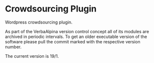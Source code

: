 # Crowdsourcing Plugin

Wordpress crowdsourcing plugin.

As part of the VerbaAlpina version control concept all of its modules are archived in periodic intervals. To get an older executable version of the software please pull the commit marked with the respective version number.

The current version is 19/1.
